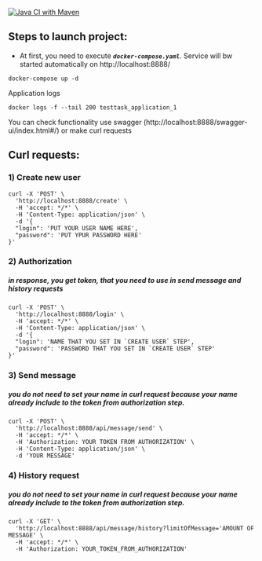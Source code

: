 [![Java CI with Maven](https://github.com/fmgolos/TestTask/actions/workflows/maven.yml/badge.svg)](https://github.com/fmgolos/TestTask/actions/workflows/maven.yml)

## Steps to launch project:

* At first, you need to execute  **_`docker-compose.yaml`_**. Service will bw started automatically
  on http://localhost:8888/

```console
docker-compose up -d
```

Application logs
```console
docker logs -f --tail 200 testtask_application_1
```

You can check functionality use swagger (http://localhost:8888/swagger-ui/index.html#/)
or make curl requests

## Curl requests:
### 1) Create new user

```console
curl -X 'POST' \
  'http://localhost:8888/create' \
  -H 'accept: */*' \
  -H 'Content-Type: application/json' \
  -d '{
  "login": 'PUT YOUR USER NAME HERE',
  "password": 'PUT YPUR PASSWORD HERE'
}'
```
### 2) Authorization 
##### in response, you get token, that you need to use in send message and history requests
```console
curl -X 'POST' \
  'http://localhost:8888/login' \
  -H 'accept: */*' \
  -H 'Content-Type: application/json' \
  -d '{
  "login": 'NAME THAT YOU SET IN `CREATE USER` STEP',
  "password": 'PASSWORD THAT YOU SET IN `CREATE USER` STEP'
}'
```
### 3) Send message
##### you do not need to set your name in curl request because your name already include to the token from authorization step.


```console
curl -X 'POST' \
  'http://localhost:8888/api/message/send' \
  -H 'accept: */*' \
  -H 'Authorization: YOUR TOKEN FROM AUTHORIZATION' \
  -H 'Content-Type: application/json' \
  -d 'YOUR MESSAGE'
```
### 4) History request
##### you do not need to set your name in curl request because your name already include to the token from authorization step.
```console
curl -X 'GET' \
  'http://localhost:8888/api/message/history?limitOfMessage='AMOUNT OF MESSAGE' \
  -H 'accept: */*' \
  -H 'Authorization: YOUR_TOKEN_FROM_AUTHORIZATION'
```


